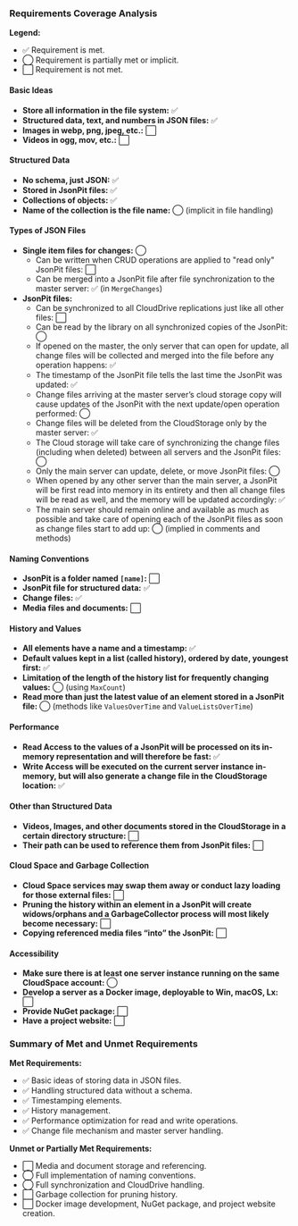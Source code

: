 ### Requirements Coverage Analysis

**Legend:**
- ✅ Requirement is met.
- ◯ Requirement is partially met or implicit.
- ⬜️ Requirement is not met.

#### Basic Ideas
- **Store all information in the file system:** ✅
- **Structured data, text, and numbers in JSON files:** ✅
- **Images in webp, png, jpeg, etc.:** ⬜️
- **Videos in ogg, mov, etc.:** ⬜️

#### Structured Data
- **No schema, just JSON:** ✅
- **Stored in JsonPit files:** ✅
- **Collections of objects:** ✅
- **Name of the collection is the file name:** ◯ (implicit in file handling)

#### Types of JSON Files
- **Single item files for changes:** ◯
    - Can be written when CRUD operations are applied to "read only" JsonPit files: ⬜️
    - Can be merged into a JsonPit file after file synchronization to the master server: ✅ (in `MergeChanges`)
- **JsonPit files:**
    - Can be synchronized to all CloudDrive replications just like all other files: ⬜️
    - Can be read by the library on all synchronized copies of the JsonPit: ◯
    - If opened on the master, the only server that can open for update, all change files will be collected and merged into the file before any operation happens: ✅
    - The timestamp of the JsonPit file tells the last time the JsonPit was updated: ✅
    - Change files arriving at the master server’s cloud storage copy will cause updates of the JsonPit with the next update/open operation performed: ◯
    - Change files will be deleted from the CloudStorage only by the master server: ✅
    - The Cloud storage will take care of synchronizing the change files (including when deleted) between all servers and the JsonPit files: ◯
    - Only the main server can update, delete, or move JsonPit files: ◯
    - When opened by any other server than the main server, a JsonPit will be first read into memory in its entirety and then all change files will be read as well, and the memory will be updated accordingly: ✅
    - The main server should remain online and available as much as possible and take care of opening each of the JsonPit files as soon as change files start to add up: ◯ (implied in comments and methods)

#### Naming Conventions
- **JsonPit is a folder named `[name]`:** ⬜️
- **JsonPit file for structured data:** ✅
- **Change files:** ✅
- **Media files and documents:** ⬜️

#### History and Values
- **All elements have a name and a timestamp:** ✅
- **Default values kept in a list (called history), ordered by date, youngest first:** ✅
- **Limitation of the length of the history list for frequently changing values:** ◯ (using `MaxCount`)
- **Read more than just the latest value of an element stored in a JsonPit file:** ◯ (methods like `ValuesOverTime` and `ValueListsOverTime`)

#### Performance
- **Read Access to the values of a JsonPit will be processed on its in-memory representation and will therefore be fast:** ✅
- **Write Access will be executed on the current server instance in-memory, but will also generate a change file in the CloudStorage location:** ✅

#### Other than Structured Data
- **Videos, Images, and other documents stored in the CloudStorage in a certain directory structure:** ⬜️
- **Their path can be used to reference them from JsonPit files:** ⬜️

#### Cloud Space and Garbage Collection
- **Cloud Space services may swap them away or conduct lazy loading for those external files:** ⬜️
- **Pruning the history within an element in a JsonPit will create widows/orphans and a GarbageCollector process will most likely become necessary:** ⬜️
- **Copying referenced media files “into” the JsonPit:** ⬜️

#### Accessibility
- **Make sure there is at least one server instance running on the same CloudSpace account:** ◯
- **Develop a server as a Docker image, deployable to Win, macOS, Lx:** ⬜️
- **Provide NuGet package:** ⬜️
- **Have a project website:** ⬜️

### Summary of Met and Unmet Requirements

**Met Requirements:**
- ✅ Basic ideas of storing data in JSON files.
- ✅ Handling structured data without a schema.
- ✅ Timestamping elements.
- ✅ History management.
- ✅ Performance optimization for read and write operations.
- ✅ Change file mechanism and master server handling.

**Unmet or Partially Met Requirements:**
- ⬜️ Media and document storage and referencing.
- ◯ Full implementation of naming conventions.
- ◯ Full synchronization and CloudDrive handling.
- ⬜️ Garbage collection for pruning history.
- ⬜️ Docker image development, NuGet package, and project website creation.